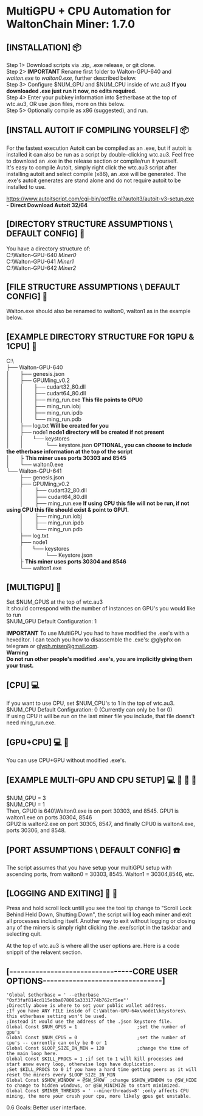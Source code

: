 # MultiGPU + CPU Automation for WaltonChain Miner: 1.7.0

## [INSTALLATION]  :package:

Step 1> Download scripts via .zip, .exe release, or git clone.  \
Step 2> **IMPORTANT** Rename first folder to Walton-GPU-640 and *walton.exe* to *walton0.exe*, further described below.  \
Step 3> Configure $NUM_GPU and $NUM_CPU inside of wtc.au3 **If you downloaded .exe just run it now, no edits required.** \
Step 4> Enter your pubkey information into $etherbase at the top of wtc.au3, OR use .json files, more on this below. \
Step 5> Optionally compile as x86 (suggested), and run.

## [INSTALL AUTOIT IF COMPILING YOURSELF] :package:

For the fastest execution Autoit can be compiled as an .exe, but if autoit is installed it can also be run as a script by double-clicking wtc.au3.
Feel free to download an .exe in the release section or compile/run it yourself. \
It's easy to compile Autoit, simply right click the wtc.au3 script after installing autoit and select compile (x86), an .exe will be generated.
The .exe's autoit generates are stand alone and do not require autoit to be installed to use. 

https://www.autoitscript.com/cgi-bin/getfile.pl?autoit3/autoit-v3-setup.exe - **Direct Download Autoit 32/64**

## [DIRECTORY STRUCTURE ASSUMPTIONS \ DEFAULT CONFIG] :file_folder:

You have a directory structure of: \
C:\Walton-GPU-640  *Miner0* \
C:\Walton-GPU-641  *Miner1* \
C:\Walton-GPU-642  *Miner2*

## [FILE STRUCTURE ASSUMPTIONS \ DEFAULT CONFIG] :file_folder:

Walton.exe should also be renamed to walton0, walton1 as in the example below.

## [EXAMPLE DIRECTORY STRUCTURE FOR 1GPU & 1CPU]  :file_folder:

C:\  \
├── Walton-GPU-640  \
│       ├── genesis.json  \
│       ├── GPUMing_v0.2 \
│       │       ├── cudart32_80.dll  \
│       │       ├── cudart64_80.dll  \
│       │       ├── ming_run.exe **This file points to GPU0**   \
│       │       ├── ming_run.iobj  \
│       │       ├── ming_run.ipdb \
│       │       └── ming_run.pdb  \
│       ├── log.txt   **Will be created for you**  \
│       ├── node1  **node1 directory will be created if not present** \
│       │      └── keystores  \
│       │                   └── keystore.json **OPTIONAL, you can choose to include the etherbase information at the top of the script** \
│       ├ **This miner uses ports 30303 and 8545**  \
│       └── walton0.exe \
└── Walton-GPU-641 \
         ├── genesis.json  \
         ├── GPUMing_v0.2 \
         │        ├── cudart32_80.dll  \
         │        ├── cudart64_80.dll  \
         │        ├── ming_run.exe **If using CPU this file will not be run, if not using CPU this file should exist & point to GPU1.** \
         │        ├── ming_run.iobj  \
         │        ├── ming_run.ipdb \
         │        └── ming_run.pdb  \
         ├── log.txt  \
         ├── node1  \
         │      └── keystores \
         │                   └── Keystore.json  \
         ├ **This miner uses ports 30304 and 8546**  \
         └── walton1.exe

## [MULTIGPU] :vhs:

Set $NUM_GPUS at the top of wtc.au3 \
It should correspond with the number of instances on GPU's you would like to run \
$NUM_GPU Default Configuration: 1

**IMPORTANT** To use MultiGPU you had to have modified the .exe's with a hexeditor.
I can teach you how to disassemble the .exe's: @glyphx on telegram or glyph.miser@gmail.com. \
**Warning** \
**Do not run other people's modified .exe's, you are implicitly giving them your trust.** 

## [CPU] :computer:

If you want to use CPU, set $NUM_CPU's to 1 in the top of wtc.au3.  \
$NUM_CPU Default Configuration: 0 (Currently can only be 1 or 0)  \
If using CPU it will be run on the last miner file you include, that file doens't need ming_run.exe.

## [GPU+CPU] :computer: :vhs:

You can use CPU+GPU without modified .exe's. 

## [EXAMPLE MULTI-GPU AND CPU SETUP] :computer: :vhs: :vhs: :vhs: 

$NUM_GPU = 3 \
$NUM_CPU = 1 \
Then, GPU0 is 640\Walton0.exe is on port 30303, and 8545.  GPU1 is walton1.exe on ports 30304, 8546 \
GPU2 is walton2.exe on port 30305, 8547, and finally CPU0 is walton4.exe, ports 30306, and 8548.

## [PORT ASSUMPTIONS \ DEFAULT CONFIG] :phone:

The script assumes that you have setup your multiGPU setup with ascending ports, from walton0 = 30303, 8545.  Walton1 = 30304,8546, etc.

## [LOGGING AND EXITING] :ledger: :door:

Press and hold scroll lock untill you see the tool tip change to "Scroll Lock Behind Held Down, Shutting Down", the script will log each miner and exit all processes including itself.
Another way to exit without logging or closing any of the miners is simply right clicking the .exe/script in the taskbar and selecting quit.

At the top of wtc.au3 is where all the user options are. Here is a code snippit of the relavent section.

## [---------------------------------CORE USER OPTIONS--------------------------------]

```autoit
'Global $etherbase = ' --etherbase "0xf3faf814cd115ebba078085a3331774b762cf5ee"'
;Directly above is where to set your public wallet address.
;If you have ANY FILE inside of C:\Walton-GPU-64x\node1\keystores\ this etherbase setting won't be used.
;Instead it would use the address of the .json keystore file.
Global Const $NUM_GPUS = 1                      ;set the number of gpu's
Global Const $NUM_CPUS = 0                      ;set the number of cpu's -- currently can only be 0 or 1
Global Const $LOOP_SIZE_IN_MIN = 120            ;change the time of the main loop here.
Global Const $KILL_PROCS = 1 ;if set to 1 will kill processes and start anew every loop, otherwise logs have duplication.
;Set $KILL_PROCS to 0 if you have a hard time getting peers as it will reset the miners every $LOOP_SIZE_IN_MIN
Global Const $SHOW_WINDOW = @SW_SHOW  ;change $SHOW_WINDOW to @SW_HIDE to change to hidden windows, or @SW_MINIMIZE to start minimized.
Global Const $MINER_THREADS = ' --minerthreads=8' ;only affects CPU mining, the more your crush your cpu, more likely gpus get unstable.
```


0.6 Goals: Better user interface.